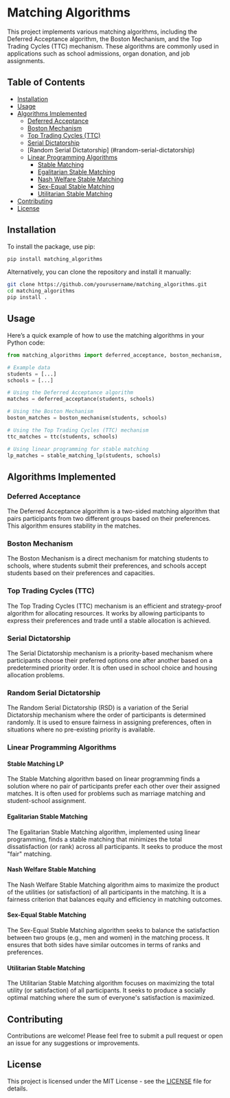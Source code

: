 # Matching Algorithms

This project implements various matching algorithms, including the Deferred Acceptance algorithm, the Boston Mechanism, and the Top Trading Cycles (TTC) mechanism. These algorithms are commonly used in applications such as school admissions, organ donation, and job assignments.

## Table of Contents

- [Installation](#installation)
- [Usage](#usage)
- [Algorithms Implemented](#algorithms-implemented)
  - [Deferred Acceptance](#deferred-acceptance)
  - [Boston Mechanism](#boston-mechanism)
  - [Top Trading Cycles (TTC)](#top-trading-cycles-ttc)
  - [Serial Dictatorship](#serial-dictatorship)
  - [Random Serial Dictatorship] (#random-serial-dictatorship)
  - [Linear Programming Algorithms](#linear-programming-algorithms)
    - [Stable Matching](#stable-matching-lp)
    - [Egalitarian Stable Matching](#egalitarian-stable-matching)
    - [Nash Welfare Stable Matching](#nash-welfare-stable-matching)
    - [Sex-Equal Stable Matching](#sex-equal-stable-matching)
    - [Utilitarian Stable Matching](#utilitarian-stable-matching)
- [Contributing](#contributing)
- [License](#license)

## Installation

To install the package, use pip:

```bash
pip install matching_algorithms
```

Alternatively, you can clone the repository and install it manually:

```bash
git clone https://github.com/yourusername/matching_algorithms.git
cd matching_algorithms
pip install .

```

## Usage

Here’s a quick example of how to use the matching algorithms in your Python code:

```python
from matching_algorithms import deferred_acceptance, boston_mechanism, ttc

# Example data
students = [...]
schools = [...]

# Using the Deferred Acceptance algorithm
matches = deferred_acceptance(students, schools)

# Using the Boston Mechanism
boston_matches = boston_mechanism(students, schools)

# Using the Top Trading Cycles (TTC) mechanism
ttc_matches = ttc(students, schools)

# Using linear programming for stable matching
lp_matches = stable_matching_lp(students, schools)

```

## Algorithms Implemented

### Deferred Acceptance

The Deferred Acceptance algorithm is a two-sided matching algorithm that pairs participants from two different groups based on their preferences. This algorithm ensures stability in the matches.

### Boston Mechanism

The Boston Mechanism is a direct mechanism for matching students to schools, where students submit their preferences, and schools accept students based on their preferences and capacities.

### Top Trading Cycles (TTC)

The Top Trading Cycles (TTC) mechanism is an efficient and strategy-proof algorithm for allocating resources. It works by allowing participants to express their preferences and trade until a stable allocation is achieved.

### Serial Dictatorship

The Serial Dictatorship mechanism is a priority-based mechanism where participants choose their preferred options one after another based on a predetermined priority order. It is often used in school choice and housing allocation problems.

### Random Serial Dictatorship

The Random Serial Dictatorship (RSD) is a variation of the Serial Dictatorship mechanism where the order of participants is determined randomly. It is used to ensure fairness in assigning preferences, often in situations where no pre-existing priority is available.

### Linear Programming Algorithms

#### Stable Matching LP

The Stable Matching algorithm based on linear programming finds a solution where no pair of participants prefer each other over their assigned matches. It is often used for problems such as marriage matching and student-school assignment.

#### Egalitarian Stable Matching

The Egalitarian Stable Matching algorithm, implemented using linear programming, finds a stable matching that minimizes the total dissatisfaction (or rank) across all participants. It seeks to produce the most "fair" matching.

#### Nash Welfare Stable Matching

The Nash Welfare Stable Matching algorithm aims to maximize the product of the utilities (or satisfaction) of all participants in the matching. It is a fairness criterion that balances equity and efficiency in matching outcomes.

#### Sex-Equal Stable Matching

The Sex-Equal Stable Matching algorithm seeks to balance the satisfaction between two groups (e.g., men and women) in the matching process. It ensures that both sides have similar outcomes in terms of ranks and preferences.

#### Utilitarian Stable Matching

The Utilitarian Stable Matching algorithm focuses on maximizing the total utility (or satisfaction) of all participants. It seeks to produce a socially optimal matching where the sum of everyone's satisfaction is maximized.


## Contributing

Contributions are welcome! Please feel free to submit a pull request or open an issue for any suggestions or improvements.

## License

This project is licensed under the MIT License - see the [LICENSE](LICENSE) file for details.
